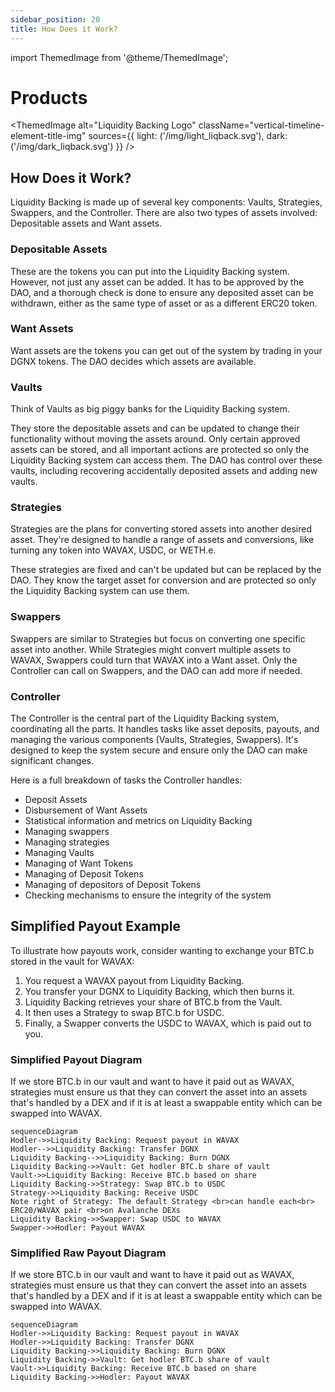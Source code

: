 ```yaml
---
sidebar_position: 20
title: How Does it Work?
---
```

import ThemedImage from '@theme/ThemedImage';


# Products

  <ThemedImage
  alt="Liquidity Backing Logo"
  className="vertical-timeline-element-title-img"
  sources={{
    light: ('/img/light_liqback.svg'),
    dark: ('/img/dark_liqback.svg')
  }}
/>

## How Does it Work?


Liquidity Backing is made up of several key components: Vaults, Strategies, Swappers, and the Controller. There are also two types of assets involved: Depositable assets and Want assets.

### Depositable Assets

These are the tokens you can put into the Liquidity Backing system. However, not just any asset can be added. It has to be approved by the DAO, and a thorough check is done to ensure any deposited asset can be withdrawn, either as the same type of asset or as a different ERC20 token.

### Want Assets

Want assets are the tokens you can get out of the system by trading in your DGNX tokens. The DAO decides which assets are available.

### Vaults

Think of Vaults as big piggy banks for the Liquidity Backing system.

They store the depositable assets and can be updated to change their functionality without moving the assets around. Only certain approved assets can be stored, and all important actions are protected so only the Liquidity Backing system can access them. The DAO has control over these vaults, including recovering accidentally deposited assets and adding new vaults.

### Strategies

Strategies are the plans for converting stored assets into another desired asset. They're designed to handle a range of assets and conversions, like turning any token into WAVAX, USDC, or WETH.e.

These strategies are fixed and can't be updated but can be replaced by the DAO. They know the target asset for conversion and are protected so only the Liquidity Backing system can use them.

### Swappers

Swappers are similar to Strategies but focus on converting one specific asset into another. While Strategies might convert multiple assets to WAVAX, Swappers could turn that WAVAX into a Want asset. Only the Controller can call on Swappers, and the DAO can add more if needed.

### Controller

The Controller is the central part of the Liquidity Backing system, coordinating all the parts. It handles tasks like asset deposits, payouts, and managing the various components (Vaults, Strategies, Swappers). It's designed to keep the system secure and ensure only the DAO can make significant changes.

Here is a full breakdown of tasks the Controller handles:
* Deposit Assets
* Disbursement of Want Assets
* Statistical information and metrics on Liquidity Backing
* Managing swappers
* Managing strategies
* Managing Vaults
* Managing of Want Tokens
* Managing of Deposit Tokens
* Managing of depositors of Deposit Tokens
* Checking mechanisms to ensure the integrity of the system

## Simplified Payout Example

To illustrate how payouts work, consider wanting to exchange your BTC.b stored in the vault for WAVAX:

1. You request a WAVAX payout from Liquidity Backing.
2. You transfer your DGNX to Liquidity Backing, which then burns it.
3. Liquidity Backing retrieves your share of BTC.b from the Vault.
4. It then uses a Strategy to swap BTC.b for USDC.
5. Finally, a Swapper converts the USDC to WAVAX, which is paid out to you.


### Simplified Payout Diagram

If we store BTC.b in our vault and want to have it paid out as WAVAX, strategies must ensure us that they can convert the asset into an assets that's handled by a DEX and if it is at least a swappable entity which can be swapped into WAVAX.

```mermaid
sequenceDiagram
Hodler->>Liquidity Backing: Request payout in WAVAX 
Hodler-->>Liquidity Backing: Transfer DGNX
Liquidity Backing-->>Liquidity Backing: Burn DGNX
Liquidity Backing->>Vault: Get hodler BTC.b share of vault 
Vault->>Liquidity Backing: Receive BTC.b based on share
Liquidity Backing->>Strategy: Swap BTC.b to USDC
Strategy->>Liquidity Backing: Receive USDC
Note right of Strategy: The default Strategy <br>can handle each<br> ERC20/WAVAX pair <br>on Avalanche DEXs
Liquidity Backing->>Swapper: Swap USDC to WAVAX
Swapper->>Hodler: Payout WAVAX
```

### Simplified Raw Payout Diagram

If we store BTC.b in our vault and want to have it paid out as WAVAX, strategies must ensure us that they can convert the asset into an assets that's handled by a DEX and if it is at least a swappable entity which can be swapped into WAVAX.

```mermaid
sequenceDiagram
Hodler->>Liquidity Backing: Request payout in WAVAX 
Hodler->>Liquidity Backing: Transfer DGNX
Liquidity Backing->>Liquidity Backing: Burn DGNX
Liquidity Backing->>Vault: Get hodler BTC.b share of vault 
Vault->>Liquidity Backing: Receive BTC.b based on share
Liquidity Backing->>Hodler: Payout WAVAX
```